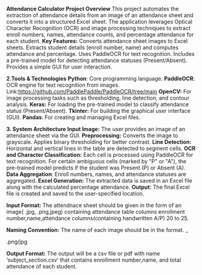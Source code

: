 **Attendance Calculator** 
**Project Overview**
This project automates the extraction of attendance details from an image of an attendance sheet and converts it into a structured Excel sheet. The application leverages Optical Character Recognition (OCR) and image processing techniques to extract enroll numbers, names, attendance counts, and percentage attendance for each student.
**Key Features:**
Converts attendance sheet images to Excel sheets.
Extracts student details (enroll number, name) and computes attendance and percentage.
Uses PaddleOCR for text recognition.
Includes a pre-trained model for detecting attendance statuses (Present/Absent).
Provides a simple GUI for user interaction.

**2.Tools & Technologies**
**Python**: Core programming language.
**PaddleOCR**: OCR engine for text recognition from images.
Link:https://github.com/PaddlePaddle/PaddleOCR/tree/main
**OpenCV:** For image processing tasks such as thresholding, line detection, and contour analysis.
**Keras:** For loading the pre-trained model to classify attendance status (Present/Absent).
**Tkinter:** For building the graphical user interface (GUI).
**Pandas**: For creating and managing Excel files.

**3. System Architecture**
**Input Image:** The user provides an image of an attendance sheet via the GUI.
**Preprocessing:**
Converts the image to grayscale.
Applies binary thresholding for better contrast.
**Line Detection:** Horizontal and vertical lines in the table are detected to segment cells.
**OCR and Character Classification:**
Each cell is processed using PaddleOCR for text recognition.
For certain ambiguous cells (marked by "P" or "A"), the pre-trained model predicts if the student was Present (P) or Absent (A).
**Data Aggregation**: Enroll numbers, names, and attendance statuses are aggregated.
**Excel Generation:** The extracted data is saved in an Excel file along with the calculated percentage attendance.
**Output:** The final Excel file is created and saved to the user-specified location.

**Input Format:**
The attendnace sheet should be given in the form of an image( .jpg, .png,jpeg) containing attendance table columns enrollment number,name,attendance columns(containing handwritten A/P)  20 to 25.

**Naming Convention:** The name of each image should be in the format.
<Subject Name>_<Subject Code>_<Semester>_<Section>.png/jpg

**Output Format:**
The output will be a csv file or pdf with name ‘subject_section.csv’ that contains enrollment number,name, and total attendance of each student.



